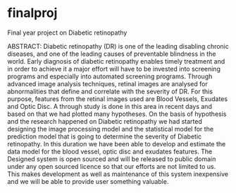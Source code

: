 finalproj
=========

Final year project on Diabetic retinopathy

ABSTRACT:
Diabetic retinopathy (DR) is one of the leading disabling chronic diseases, and one of the leading causes of preventable blindness in the world. Early diagnosis of diabetic retinopathy enables timely treatment and in order to achieve it a major effort will have to be invested into screening programs and especially into automated screening programs. Through advanced image analysis techniques, retinal images are analysed for abnormalities that define and correlate with the severity of DR. For this purpose, features from the retinal images used are Blood Vessels, Exudates and Optic Disc. A through study is done in this area in recent days and based on that we had plotted many hypotheses. On the basis of hypothesis and the research happened on Diabetic retinopathy we had started designing the image processing model and the statistical model for the prediction model that is going to determine the severity of Diabetic retinopathy. In this duration we have been able to develop and estimate the data model for the blood vessel, optic disc and exudates features. The Designed system is open sourced and will be released to public domain under any open sourced licence so that our efforts are not limited to us. This makes development as well as maintenance of this system inexpensive and we will be able to provide user something valuable.
